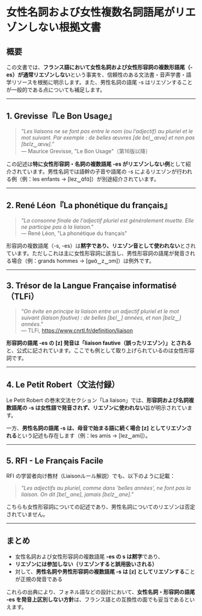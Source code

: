 # 女性名詞および女性複数名詞語尾がリエゾンしない根拠文書

## 概要
この文書では、**フランス語において女性名詞および女性形容詞の複数形語尾（-es）が通常リエゾンしない**という事実を、信頼性のある文法書・音声学書・語学リソースを根拠に明示します。また、男性名詞の語尾 -s はリエゾンすることが一般的である点についても補足します。

---

## 1. Grevisse『Le Bon Usage』

> *"Les liaisons ne se font pas entre le nom (ou l’adjectif) au pluriel et le mot suivant. Par exemple : de belles œuvres [de bɛl‿œvʁ] et non pas [bɛlz‿œvʁ]."*  
> ― Maurice Grevisse, "Le Bon Usage"（第16版以降）

この記述は**特に女性形容詞・名詞の複数語尾 -es がリエゾンしない例**として紹介されています。男性名詞では語幹の子音や語尾の -s によるリエゾンが行われる例（例：les enfants → [lez‿ɑ̃fɑ̃]）が別途紹介されています。

---

## 2. René Léon『La phonétique du français』

> *"La consonne finale de l'adjectif pluriel est généralement muette. Elle ne participe pas à la liaison."*  
> ― René Léon, "La phonétique du français"

形容詞の複数語尾（-s, -es）は**黙字であり、リエゾン音として使われない**とされています。ただしこれは主に女性形容詞に該当し、男性形容詞の語尾が発音される場合（例：grands hommes → [gʁɑ̃‿z‿ɔm]）は例外です。

---

## 3. Trésor de la Langue Française informatisé（TLFi）

> *"On évite en principe la liaison entre un adjectif pluriel et le mot suivant (liaison fautive) : de belles [bɛl‿] années, et non [bɛlz‿] années."*  
> ― TLFi, https://www.cnrtl.fr/definition/liaison

**形容詞の語尾 -es の [z] 発音は「liaison fautive（誤ったリエゾン）」とされる**と、公式に記されています。ここでも例として取り上げられているのは女性形容詞です。

---

## 4. Le Petit Robert（文法付録）

Le Petit Robert の巻末文法セクション「La liaison」では、**形容詞および名詞複数語尾の -s は女性語で発音されず、リエゾンに使われない**旨が明示されています。

一方、**男性名詞の語尾 -s は、母音で始まる語に続く場合 [z] としてリエゾンされる**という記述も存在します（例：les amis → [lez‿ami]）。

---

## 5. RFI - Le Français Facile

RFI の学習者向け教材（Liaisonルール解説）でも、以下のように記載：

> *"Les adjectifs au pluriel, comme dans 'belles années', ne font pas la liaison. On dit [bɛl‿ane], jamais [bɛlz‿ane]."*

こちらも女性形容詞についての記述であり、男性名詞についてのリエゾンは否定されていません。

---

## まとめ

- 女性名詞および女性形容詞の複数語尾 **-es の s は黙字**であり、
- **リエゾンには参加しない（リエゾンすると誤用扱いされる）**
- 対して、**男性名詞や男性形容詞の複数語尾 -s は [z] としてリエゾンする**ことが正規の発音である

これらの出典により、フォネル語などの設計において、**女性名詞・形容詞の語尾 -es を発音上区別しない方針**は、フランス語との互換性の面でも妥当であるといえます。

